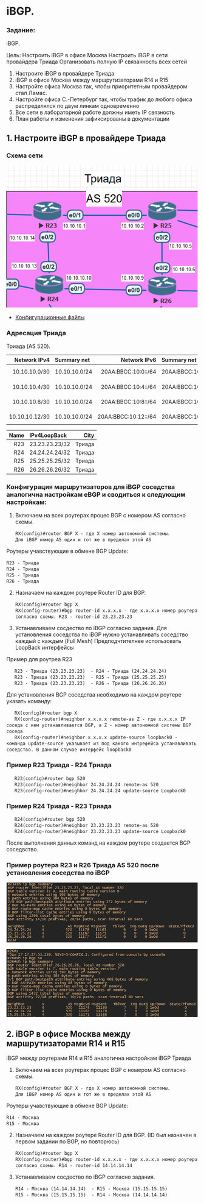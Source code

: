 #  iBGP.

###  Задание:

iBGP.

Цель: Настроить iBGP в офисе Москва
Настроить iBGP в сети провайдера Триада
Организовать полную IP связанность всех сетей

1. Настроите iBGP в провайдере Триада
2. iBGP в офисе Москва между маршрутизаторами R14 и R15
3. Настройте офиса Москва так, чтобы приоритетным провайдером стал Ламас.
4. Настройте офиса С.-Петербург так, чтобы трафик до любого офиса распределялся по двум линкам одновременно
5. Все сети в лабораторной работе должны иметь IP связность
6. План работы и изменения зафиксированы в документации


## 1. Настроите iBGP в провайдере Триада

### Схема сети

![](Schema_Triada.png)


- [Конфигурационные файлы](config/)


### Адресация Триада

 Триада (AS 520).

| Network IPv4     | Summary net    | Network IPv6             | Summary net         | Description   | Eq&port         |
|-----------------:|:---------------|-------------------------:|:--------------------|:-------------:|-----------------|
| 10.10.10.0/30    | 10.10.10.0/24  | 20AA:BBCC:10:0::/64      | 20AA:BBCC:10::/48   | Триада AS 520 | R23e0/1 R25e0/0 |
| 10.10.10.4/30    | 10.10.10.0/24  | 20AA:BBCC:10:4::/64      | 20AA:BBCC:10::/48   | Триада AS 520 | R25e0/2 R26e0/2 |
| 10.10.10.8/30    | 10.10.10.0/24  | 20AA:BBCC:10:8::/64      | 20AA:BBCC:10::/48   | Триада AS 520 | R26e0/0 R24e0/1 |
| 10.10.10.12/30   | 10.10.10.0/24  | 20AA:BBCC:10:12::/64     | 20AA:BBCC:10::/48   | Триада AS 520 | R23e0/2 R24e0/2 |


| Name    | IPv4LoopBack    |  City        |
|-----------------:|:---------------|-------------------------:|
|	R23	             |	23.23.23.23/32	|Триада |
|	R24	             |	24.24.24.24/32	|Триада |
|	R25	             |	25.25.25.25/32	|Триада |
|	R26	             |	26.26.26.26/32	|Триада |




### Конфигурация маршрутизаторов для iBGP соседства аналогична настройкам eBGP и сводиться к следующим настройкам:

1. Включаем на всех роутерах процес BGP с номером AS согласно схемы. 
          
       RX(config)#router BGP X - где X номер автономной системы.
       Для iBGP номер AS один и тот же в пределах этой AS
       
 Роутеры учавствующие в обмене BGP Update:
 
    R23 - Триада
    R24 - Триада
    R25 - Триада 
    R26 - Триада 
   
 
2. Назначаем на каждом роутере Router ID для BGP. 

       RX(config)#router bgp X
       RX(config-router)#bgp router-id x.x.x.x - где x.x.x.x номер роутера согласно схемы. R23 - router-id 23.23.23.23
     
     
3. Устанавливаем сосдество по iBGP согласно задания.
Для установления соседства по iBGP нужно устанавливать соседство каждый с каждым (Full Mesh) Предподчтителнее использовать LoopBack интерфейсы

       
 Пример для роутреа R23
 
       R23 - Триада (23.23.23.23)  - R24 - Триада (24.24.24.24)
       R23 - Триада (23.23.23.23)  - R25 - Триада (25.25.25.25)
       R23 - Триада (23.23.23.23)  - R26 - Триада (26.26.26.26)
       
       
  Для установления BGP соседства необходимо на каждом роутере указать команду:
  
       RX(config)#router bgp X
       RX(config-router)#neighbor x.x.x.x remote-as Z - где x.x.x.x IP соседа с кем устанавливается BGP, а Z - номер автономной системы BGP соседа
       RX(config-router)#neighbor x.x.x.x update-source loopback0 - команда update-source указывает из под какого интрефейса устанавливать соседство. В данном случае интерфейс loopback0
       
### Пример R23 Триада - R24 Триада
  
       R23(config)#router bgp 520
       R23(config-router)#neighbor 24.24.24.24 remote-as 520
       R23(config-router)#neighbor 24.24.24.24 update-source Loopback0
       
### Пример R24 Триада - R23 Триада
  
       R24(config)#router bgp 520
       R24(config-router)#neighbor 23.23.23.23 remote-as 520
       R24(config-router)#neighbor 23.23.23.23 update-source Loopback0       
       
  После выполнения данных команд на каждом роутере создается BGP соседвство.
  
### Пример роутера R23 и R26 Триада AS 520 после установления соседства по iBGP

![](R23.png)

![](R26.png)




## 2. iBGP в офисе Москва между маршрутизаторами R14 и R15

iBGP между роутерами R14 и R15 аналогична настройкам iBGP Триада

1. Включаем на всех роутерах процес BGP с номером AS согласно схемы. 
          
       RX(config)#router BGP X - где X номер автономной системы.
       Для iBGP номер AS один и тот же в пределах этой AS

Роутеры учавствующие в обмене BGP Update:
 
    R14 - Москва
    R15 - Москва
    
2. Назначаем на каждом роутере Router ID для BGP. (ID был назначен в первом задании по BGP, но повторюсь)  

       RX(config)#router bgp X
       RX(config-router)#bgp router-id x.x.x.x - где x.x.x.x номер роутера согласно схемы. R14 - router-id 14.14.14.14

3. Устанавливаем сосдество по iBGP согласно задания.

       R14 - Москва (14.14.14.14)  - R15 - Москва (15.15.15.15)
       R15 - Москва (15.15.15.15)  - R14 - Москва (14.14.14.14)   
